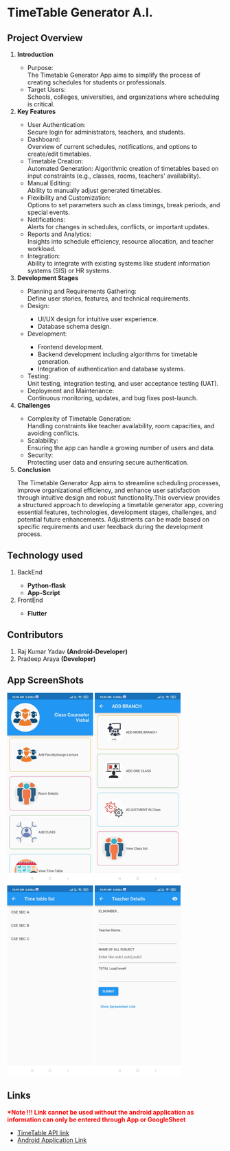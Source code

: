 # TimeTable Generator A.I.

<h2>Project Overview</h2>
<ol>
<li><b>Introduction</b></li>
<ul><li>Purpose:</li> 
  The Timetable Generator App aims to simplify the process of creating schedules for students or professionals.
<li>Target Users:</li> Schools, colleges, universities, and organizations where scheduling is critical.
</ul>
<li><b>Key Features</b></li>
  <ul>
<li>User Authentication:</li>
Secure login for administrators, teachers, and students.
<li>Dashboard:</li>
Overview of current schedules, notifications, and options to create/edit timetables.
<li>Timetable Creation:</li>
</li>Automated Generation:</li>
Algorithmic creation of timetables based on input constraints (e.g., classes, rooms, teachers' availability).
<li>Manual Editing:</li>
Ability to manually adjust generated timetables.
<li>Flexibility and Customization:</li>
Options to set parameters such as class timings, break periods, and special events.
<li>Notifications:</li>
Alerts for changes in schedules, conflicts, or important updates.
<li>Reports and Analytics:</li>
Insights into schedule efficiency, resource allocation, and teacher workload.
<li>Integration:</li>
Ability to integrate with existing systems like student information systems (SIS) or HR systems.
  </ul>
<li><b>Development Stages</b></li>
  <ul>
    <li>Planning and Requirements Gathering:</li>
    Define user stories, features, and technical requirements.
    <li>Design:</li>
    <ul>
      <li>UI/UX design for intuitive user experience.</li>
      <li>Database schema design.</li>
    </ul>
    <li>Development:</li>
    <ul>
      <li>Frontend development.</li>
      <li>Backend development including algorithms for timetable generation.</li>
      <li>Integration of authentication and database systems.</li>
    </ul>
    <li>Testing:</li>
    Unit testing, integration testing, and user acceptance testing (UAT).
    <li>Deployment and Maintenance:</li>
    Continuous monitoring, updates, and bug fixes post-launch.
  </ul>
    <li><b>Challenges</b></li>
  <ul>
    <li>Complexity of Timetable Generation:</li>
    Handling constraints like teacher availability, room capacities, and avoiding conflicts.
    <li>Scalability:</li>
    Ensuring the app can handle a growing number of users and data.
    <li>Security:</li>
    Protecting user data and ensuring secure authentication.
  </ul>
<li><b>Conclusion</b></li>
<p>The Timetable Generator App aims to streamline scheduling processes, improve organizational efficiency, and enhance user satisfaction through intuitive design and robust functionality.This overview provides a structured approach to developing a timetable generator app, covering essential features, technologies, development stages, challenges, and potential future enhancements. Adjustments can be made based on specific requirements and user feedback during the development process.</p>
</ol>

<h2>Technology used</h2>
<ol>
  <li>BackEnd</li>
  <ul>
    <b>
    <li>Python-flask</li>
    <li>App-Script</li>
    </b>
  </ul>
  <li>FrontEnd</li>
  <ul>
    <b>
    <li>Flutter</li>
    </b>
  </ul>
</ol>
<h2>Contributors</h2>
    <ol>
      <li>Raj Kumar Yadav <b>(Android-Developer)</b></li>
      <li>Pradeep Araya <b>(Developer)</b></li>
    </ol>    
<h2>App ScreenShots</h2>
<p>
<img width=200px src="Images/Img1.jpg">
<img width=200px src="Images/Img2.jpg">
<img width=200px src="Images/Img3.jpg">
<img width=200px src="Images/Img4.jpg">
</p>

<h2>Links</h2>
<b><span style="color:red;">*Note !!! Link cannot be used without the android application as information can only be entered through App or GoogleSheet</span></b>
<br>
<p align="center">
  <ul>
    <li>
      <a href="">
        TimeTable API link 
      </a>
    </li>
    <li>
      <a href="">
        Android Application Link
      </a>
    </li>
  </ul>
</p>
